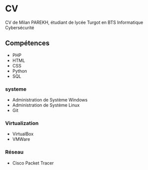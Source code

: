 # CV
CV de Milan PAREKH, étudiant de lycée Turgot en BTS Informatique Cybersécurité
## Compétences
- PHP
- HTML
- CSS
- Python
- SQL
### systeme
- Administration de Système Windows
- Administration de Système Linux
- Git
### Virtualization
- VirtualBox
- VMWare
### Réseau
- Cisco Packet Tracer
